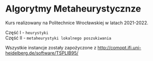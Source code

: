 # Algorytmy Metaheurystycznze

Kurs realizowany na Politechnice Wrocławskiej w latach 2021-2022.

Część I - `heurystyki`  
Część II - `metaheurystyki lokalnego poszukiwania`

Wszystkie instancje zostały zapożyczone z
http://comopt.ifi.uni-heidelberg.de/software/TSPLIB95/
